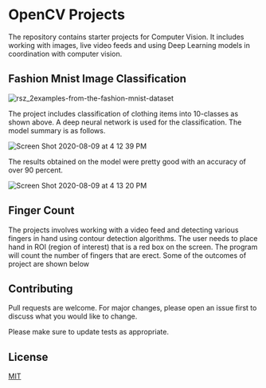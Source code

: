 # OpenCV Projects

The repository contains starter projects for Computer Vision. It includes working with images, live video feeds and using Deep Learning models in coordination with computer vision.

## Fashion Mnist Image Classification

![rsz_2examples-from-the-fashion-mnist-dataset](https://user-images.githubusercontent.com/54568147/89729484-ccb86a00-da53-11ea-91e0-a9e36ef987d4.png)
 
 The project includes classification of clothing items into 10-classes as shown above. A deep neural network is used for the classification. The model summary is as follows.
 
 ![Screen Shot 2020-08-09 at 4 12 39 PM](https://user-images.githubusercontent.com/54568147/89737966-c09fcd00-da92-11ea-8fd0-8307347dc380.png)

The results obtained on the model were pretty good with an accuracy of over 90 percent.

![Screen Shot 2020-08-09 at 4 13 20 PM](https://user-images.githubusercontent.com/54568147/89737991-df05c880-da92-11ea-88af-9513ad0cd058.png)

 
## Finger Count

The projects involves working with a video feed and detecting various fingers in hand using contour detection algorithms. The user needs to place hand in ROI (region of interest) that is a red box on the screen. The program will count the number of fingers that are erect. Some of the outcomes of project are shown below



## Contributing
Pull requests are welcome. For major changes, please open an issue first to discuss what you would like to change.

Please make sure to update tests as appropriate.

## License
[MIT](https://choosealicense.com/licenses/mit/)
